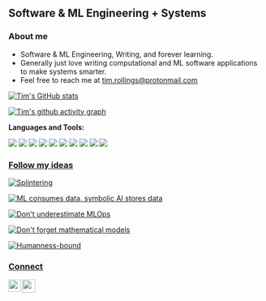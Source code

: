 ## Software & ML Engineering + Systems

### About me

- Software & ML Engineering, Writing, and forever learning.
- Generally just love writing computational and ML software applications to make systems smarter.
- Feel free to reach me at tim.rollings@protonmail.com

[![Tim's GitHub stats](https://github-readme-stats.vercel.app/api?username=timatom&count_private=true&show_icons=true&theme=github-dark)](https://github.com/timatom/github-readme-stats)

[![Tim's github activity graph](https://github-readme-activity-graph.cyclic.app/graph?username=timatom&theme=react-dark)](https://github.com/ashutosh00710/github-readme-activity-graph)

**Languages and Tools:**  

<div align="left">
  <img src="https://img.shields.io/badge/-Python-000000?style=flat&logo=python&logoColorhalf=396E9B" />
  <img src="https://img.shields.io/badge/-PostgreSQL-000000?style=flat&logo=postgresql&logoColor=E6892E" />
  <img src="https://img.shields.io/badge/-MySQL-000000?style=flat&logo=mysql&logoColor=E6892E" />
  <img src="https://img.shields.io/badge/-Pandas-000000?style=flat&logo=pandas&logoColor=F57C00" />
  <img src="https://img.shields.io/badge/-Scikit_learn-000000?style=flat&logo=scikitlearn&logoColor=F57C00" />
  <img src="https://img.shields.io/badge/-TensorFlow-000000?style=flat&logo=tensorflow&logoColor=F57C00" />
  <img src="https://img.shields.io/badge/-PyTorch-000000?style=flat&logo=pytorch&logoColor=F57C00" />
  <img src="https://img.shields.io/badge/-AWS-000000?style=flat&logo=amazon&logoColor=DEDEDF" />
  <img src="https://img.shields.io/badge/-C-000000?style=flat&logo=C&logoColor=DEDEDF" />
  <img src="https://img.shields.io/badge/-C++-000000?style=flat&logo=Cplusplus&logoColor=DEDEDF" />
</div>

<!--[![Top Langs](https://github-readme-stats.vercel.app/api/top-langs/?username=timatom)](https://github.com/timatom/github-readme-stats)-->

### [Follow my ideas](https://www.timsideas.blog/)
<a target="_blank" href="https://www.timsideas.blog/post/splintering/"><img src="https://www.timsideas.blog/post/splintering/" alt="Splintering"> 

 <a target="_blank" href="https://www.timsideas.blog/post/ml-consumes-data-symbolic-ai-stores-data/"><img src="https://www.timsideas.blog/post/ml-consumes-data-symbolic-ai-stores-data/" alt="ML consumes data, symbolic AI stores data">

 <a target="_blank" href="https://www.timsideas.blog/post/dont-underestimate-mlops/"><img src="https://www.timsideas.blog/post/dont-underestimate-mlops/" alt="Don't underestimate MLOps">

 <a target="_blank" href="https://www.timsideas.blog/post/dont-forget-mathematical-models/"><img src="https://www.timsideas.blog/post/dont-forget-mathematical-models/" alt="Don't forget mathematical models">

<a target="_blank" href="https://www.timsideas.blog/post/humanness-bound/"><img src="https://www.timsideas.blog/post/humanness-bound/" alt="Humanness-bound">

### Connect

<a href="https://www.linkedin.com/in/timothyrollings/">
  <img align="left" width="24px" src="https://cdn.jsdelivr.net/npm/simple-icons@v3/icons/linkedin.svg"  />
</a>

<!--<a href="https://medium.com/@timrollings">
  <img align="left" width="26px" src="https://cdn.jsdelivr.net/npm/simple-icons@v3/icons/medium.svg" />
</a>-->

<a href="mailto:tim.rollings@protonmail.com">
  <img align="left" width="26px" src="https://cdn.jsdelivr.net/npm/simple-icons@v3/icons/protonmail.svg" />
</a>

<br></br>
